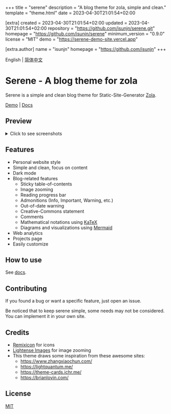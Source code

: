 
+++
title = "serene"
description = "A blog theme for zola, simple and clean."
template = "theme.html"
date = 2023-04-30T21:01:54+02:00

[extra]
created = 2023-04-30T21:01:54+02:00
updated = 2023-04-30T21:01:54+02:00
repository = "https://github.com/isunjn/serene.git"
homepage = "https://github.com/isunjn/serene"
minimum_version = "0.9.0"
license = "MIT"
demo = "https://serene-demo-site.vercel.app"

[extra.author]
name = "isunjn"
homepage = "https://github.com/isunjn"
+++        

English | [简体中文](https://github.com/isunjn/serene/blob/main/README-cn.md)

# Serene - A blog theme for zola

Serene is a simple and clean blog theme for Static-Site-Generator [Zola](https://www.getzola.org/).

[Demo](https://serene-demo-site.vercel.app) | [Docs](https://github.com/isunjn/serene/wiki)

## Preview

<details>
  <summary>Click to see screenshots</summary>
  
  ![](https://github.com/isunjn/serene/blob/main/screenshots/1.png?raw=true)
  ![](https://github.com/isunjn/serene/blob/main/screenshots/2.png?raw=true)
  ![](https://github.com/isunjn/serene/blob/main/screenshots/3.png?raw=true)
  ![](https://github.com/isunjn/serene/blob/main/screenshots/4.png?raw=true)
  ![](https://github.com/isunjn/serene/blob/main/screenshots/5.png?raw=true)
  ![](https://github.com/isunjn/serene/blob/main/screenshots/6.png?raw=true)
  ![](https://github.com/isunjn/serene/blob/main/screenshots/7.png?raw=true)
</details>

## Features

- Personal website style
- Simple and clean, focus on content
- Dark mode
- Blog-related features
    - Sticky table-of-contents
    - Image zooming
    - Reading progress bar
    - Admonitions (Info, Important, Warning, etc.)
    - Out-of-date warning
    - Creative-Commons statement
    - Comments
    - Mathematical notations using [KaTeX](https://katex.org/)
    - Diagrams and visualizations using [Mermaid](https://github.com/mermaid-js/mermaid)
- Web analytics
- Projects page
- Easily customize

## How to use

See [docs](https://github.com/isunjn/serene/wiki).

## Contributing

If you found a bug or want a specific feature, just open an issue.

Be noticed that to keep serene simple, some needs may not be considered. You can implement it in your own site.

## Credits

- [Remixicon](https://remixicon.com/) for icons
- [Lightense Images](https://github.com/sparanoid/lightense-images) for image zooming
- This theme draws some inspiration from these awesome sites:
    - <https://www.zhangxiaochun.com/>
    - <https://lightquantum.me/>
    - <https://theme-cards.ichr.me/>
    - <https://brianlovin.com/>

## License

[MIT](https://github.com/isunjn/serene/blob/main/LICENSE)

        